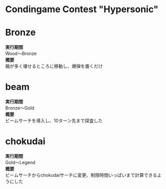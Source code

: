 # Condingame Contest "Hypersonic"
# Bronze
<b>実行期間</b><br>
Wood～Bronze<br>
<b>概要</b><br>
箱が多く壊せるところに移動し、爆弾を置くだけ<br>

# beam
<b>実行期間</b><br>
Bronze～Gold<br>
<b>概要</b><br>
ビームサーチを導入し、10ターン先まで探査した<br>

# chokudai
<b>実行期間</b><br>
Gold～Legend<br>
<b>概要</b><br>
ビームサーチからchokudaiサーチに変更、制限時間いっぱいまで計算できるようにした<br>
